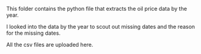 This folder contains the python file that extracts the oil price data by the year. 


I looked into the data by the year to scout out missing dates and the reason for the missing dates. 

All the csv files are uploaded here. 
